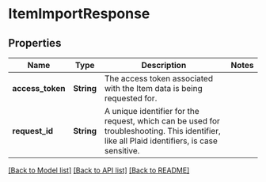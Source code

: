 # ItemImportResponse

## Properties

Name | Type | Description | Notes
------------ | ------------- | ------------- | -------------
**access_token** | **String** | The access token associated with the Item data is being requested for. | 
**request_id** | **String** | A unique identifier for the request, which can be used for troubleshooting. This identifier, like all Plaid identifiers, is case sensitive. | 

[[Back to Model list]](../README.md#documentation-for-models) [[Back to API list]](../README.md#documentation-for-api-endpoints) [[Back to README]](../README.md)


